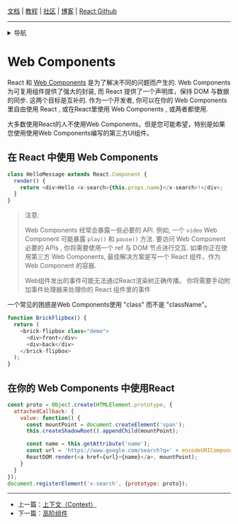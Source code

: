 [文档](/cn/docs/hello-world.md) | [教程](/cn/tutorial/tutorial.md) | [社区](/cn/community/support.md) | [博客](/cn/_posts/2017-04-07-react-v15.5.0.md) | [React Github](https://facebook.github.io/react/)

---
<details>
  <summary>导航</summary>

#### 快速入门

* [安装](/cn/docs/installation.md)
* [Hello World](/cn/docs/hello-world.md)
* [JSX 介绍](/cn/docs/introducing-jsx.md)
* [渲染元素](/cn/docs/rendering-elements.md)
* [组件和Props](/cn/docs/components-and-props.md)
* [State和生命周期](/cn/docs/state-and-lifecycle.md)
* [事件处理](/cn/docs/handling-events.md)
* [条件渲染](/cn/docs/conditional-rendering.md)
* [列表和键](/cn/docs/lists-and-keys.md)
* [表单](/cn/docs/forms.md)
* [状态提升](/cn/docs/lifting-state-up.md)
* [组合 vs 继承](/cn/docs/composition-vs-inheritance.md)
* [用 React 思考](/cn/docs/thinking-in-react.md)

#### 高级教程

* [深入JSX](/cn/docs/jsx-in-depth.md)
* [使用 PropTypes 做类型检查](/cn/docs/typechecking-with-proptypes.md)
* [Refs 和 DOM](/cn/docs/refs-and-the-dom.md)
* [不可控组件](/cn/docs/uncontrolled-components.md)
* [性能优化](/cn/docs/optimizing-performance.md)
* [不使用 ES6 的 React](/cn/docs/react-without-es6.md)
* [不使用 JSX 的 React](/cn/docs/react-without-jsx.md)
* [一致性比较（Reconciliation）](/cn/docs/reconciliation.md)
* [上下文（Context）](/cn/docs/context.md)
* [**`Web Components`**](/cn/docs/web-components.md)
* [高阶组件](/cn/docs/higher-order-components.md)
* [与其它类库集成](/cn/docs/integrating-with-other-libraries.md)

#### 参考

* [React](/cn/docs/react-api.md)
* [React.Component](/cn/docs/react-component.md)
* [ReactDOM](/cn/docs/react-dom.md)
* [ReactDOMServer](/cn/docs/react-dom-server.md)
* [DOM 元素](/cn/docs/dom-elements.md)
* [合成事件（SyntheticEvent）](/cn/docs/events.md)

#### 贡献

* [如何贡献](/cn/contributing/how-to-contribute.md)
* [代码库概述](/cn/contributing/codebase-overview.md)
* [实现说明](/cn/contributing/implementation-notes.md)
* [设计原则](/cn/contributing/design-principles.md)


</details>

# Web Components

React 和 [Web Components](https://developer.mozilla.org/en-US/docs/Web/Web_Components) 是为了解决不同的问题而产生的.  Web Components 为可复用组件提供了强大的封装, 而 React 提供了一个声明库，保持 DOM 与数据的同步. 这两个目标是互补的. 作为一个开发者, 你可以在你的 Web Components 里自由使用 React , 或在React里使用 Web Components , 或两者都使用.

大多数使用React的人不使用Web Components，但是您可能希望，特别是如果您使用使用Web Components编写的第三方UI组件。

## 在 React 中使用 Web Components 

```javascript
class HelloMessage extends React.Component {
  render() {
    return <div>Hello <x-search>{this.props.name}</x-search>!</div>;
  }
}
```

> 注意:
>
> Web Components 经常会暴露一些必要的 API. 例如, 一个 `video` Web Component 可能暴露 `play()` 和 `pause()` 方法. 要访问 Web Component 必要的 APIs , 你将需要使用一个 ref 与 DOM 节点进行交互. 如果你正在使用第三方 Web Components, 最佳解决方案是写一个 React 组件，作为 Web Component 的容器.
>
> Web组件发出的事件可能无法通过React渲染树正确传播。
> 你将需要手动附加事件处理器来处理你的 React 组件里的事件

一个常见的困惑是Web Components使用 "class" 而不是 "className"。

```javascript
function BrickFlipbox() {
  return (
    <brick-flipbox class="demo">
      <div>front</div>
      <div>back</div>
    </brick-flipbox>
  );
}
```

## 在你的 Web Components 中使用React

```javascript
const proto = Object.create(HTMLElement.prototype, {
  attachedCallback: {
    value: function() {
      const mountPoint = document.createElement('span');
      this.createShadowRoot().appendChild(mountPoint);

      const name = this.getAttribute('name');
      const url = 'https://www.google.com/search?q=' + encodeURIComponent(name);
      ReactDOM.render(<a href={url}>{name}</a>, mountPoint);
    }
  }
});
document.registerElement('x-search', {prototype: proto});
```

---

* 上一篇：[上下文（Context）](/cn/docs/context.md)
* 下一篇：[高阶组件](/cn/docs/higher-order-components.md)
